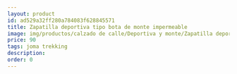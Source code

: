 ```yaml
---
layout: product
id: ad529a32ff280a784083f628845571
title: Zapatilla deportiva tipo bota de monte impermeable
image: img/productos/calzado de calle/Deportiva y monte/Zapatilla deportiva tipo bota de monte impermeable=90=joma trekking.webp
price: 90
tags: joma trekking
description: 
order: 0
---
```

